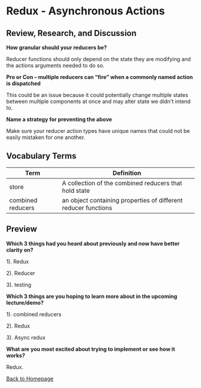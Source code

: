 # Redux - Asynchronous Actions

## Review, Research, and Discussion

**How granular should your reducers be?**

Reducer functions should only depend on the state they are modifying and the actions arguments needed to do so. 

**Pro or Con – multiple reducers can “fire” when a commonly named action is dispatched**

This could be an issue because it could potentially change multiple states between multiple components at once and may alter state we didn't intend to. 

**Name a strategy for preventing the above**


Make sure your reducer action types have unique names that could not be easily mistaken for one another. 

## Vocabulary Terms

| Term      | Definition |
| ----------- | ----------- |
| store |  A collection of the combined reducers that hold state |
| combined reducers    |  an object containing properties of different reducer functions |


## Preview

**Which 3 things had you heard about previously and now have better clarity on?**

1). Redux

2). Reducer

3). testing

**Which 3 things are you hoping to learn more about in the upcoming lecture/demo?**

1). combined reducers 

2). Redux

3). Async redux 

**What are you most excited about trying to implement or see how it works?**

Redux.  


[Back to Homepage](../README.md)